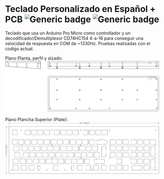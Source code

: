 # Teclado Personalizado en Español + PCB ![Generic badge](https://img.shields.io/badge/Version-0.1-brightgreen.svg) ![Generic badge](https://img.shields.io/github/last-commit/Electroner/Teclado)

Teclado que usa un Arduino Pro Micro como controllador y un decodificador/Demultiplexor CD74HC154 4-a-16 para conseguir una velocidad de respuesta en COM de ~1330Hz. Pruebas realizadas con el codigo actual.

Plano Planta, perfil y alzado:
![PLANO](https://github.com/Electroner/Teclado/blob/main/Planos/Planos%20Carcasa/Vistas.jpg)

Plano Plancha Superior (Plate):
![PLANO](https://github.com/Electroner/Teclado/blob/main/Planos/Planos%20Plancha/Plancha.jpg)
